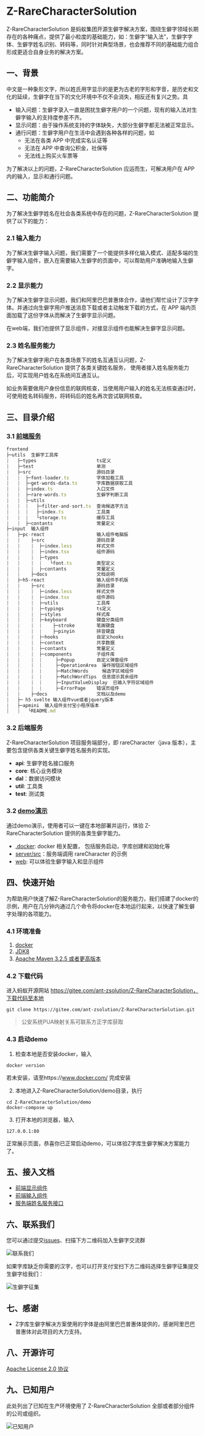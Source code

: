 # Z-RareCharacterSolution

Z-RareCharacterSolution 是蚂蚁集团开源生僻字解决方案，围绕生僻字领域长期存在的各种痛点，提供了最小粒度的基础能力，如：生僻字“输入法”，生僻字字体、生僻字姓名识别、转码等，同时针对典型场景，也会推荐不同的基础能力组合形成更适合自身业务的解决方案。

## 一、背景

中文是一种象形文字，所以姓氏用字显示的是更为古老的字形和字音，是历史和文化的延续，生僻字在当下的文化环境中不仅不会消失，相反还有复兴之势。具

- 输入问题：生僻字录入一直是困扰生僻字用户的一个问题，现有的输入法对生僻字输入的支持度参差不齐。
- 显示问题：由于操作系统支持的字体缺失，大部分生僻字都无法被正常显示。
- 通行问题：生僻字用户在生活中会遇到各种各样的问题，如
  - 无法在各类 APP 中完成实名认证等
  - 无法在 APP 中查询公积金，社保等
  - 无法线上购买火车票等

为了解决以上的问题，Z-RareCharacterSolution 应运而生，可解决用户在 APP 内的输入，显示和通行问题。

## 二、功能简介

为了解决生僻字姓名在社会各类系统中存在的问题，Z-RareCharacterSolution 提供了以下的能力：

### 2.1 输入能力
为了解决生僻字输入问题，我们需要了一个能提供多样化输入模式、适配多端的生僻字输入组件，嵌入在需要输入生僻字的页面中，可以帮助用户准确地输入生僻字。

### 2.2 显示能力

为了解决生僻字显示问题，我们和阿里巴巴普惠体合作，请他们帮忙设计了汉字字体。并通过向生僻字用户推送消息下载或者主动触发下载的方式，在 APP 端内页面加载了这份字体从而解决了生僻字显示问题。

在web端，我们也提供了显示组件，对接显示组件也能解决生僻字显示问题。

### 2.3 姓名服务能力

为了解决生僻字用户在各类场景下的姓名互通互认问题，Z-RareCharacterSolution 提供了各类关键姓名服务， 使用者接入姓名服务能力后，可实现用户姓名在系统间互通互认。

如业务需要做用户身份信息的联网核查，当使用用户输入的姓名无法核查通过时，可使用姓名转码服务，将转码后的姓名再次尝试联网核查。

## 三、目录介绍

### 3.1 [前端服务](https://gitee.com/ant-zsolution/Z-RareCharacterSolution/tree/main/frontend)

```javascript
frontend
├─utils  生僻字工具库
|   ├─types                      ts定义
|   ├─test                       单测
|   ├─src                        源码目录
|   |  ├─font-loader.ts          字体加载工具
|   |  ├─get-words-data.ts       字库数据获取工具
|   |  ├─index.ts                入口文件
|   |  ├─rare-words.ts           生僻字判断工具
|   |  ├─utils
|   |  |   ├─filter-and-sort.ts  查询候选字方法
|   |  |   ├─index.ts            工具类
|   |  |   └storage.ts           缓存工具
|   |  ├─contants                常量定义
├─input  输入组件
|   ├─pc-react                   输入组件电脑版
|   |    ├─src                   源码目录
|   |    |  ├─index.less         样式文件
|   |    |  ├─index.tsx          组件源码
|   |    |  ├─types
|   |    |  |   └font.ts         类型定义
|   |    |  ├─contants           常量定义
|   |    ├─docs                  文档说明
|   ├─h5-react                   输入组件手机版
|   |    ├─src                   源码目录
|   |    |  ├─index.less         样式文件
|   |    |  ├─index.tsx          组件源码
|   |    |  ├─utils              工具库
|   |    |  ├─typings            ts定义
|   |    |  ├─styles             样式库
|   |    |  ├─keyboard           键盘分类组件
|   |    |  |    ├─stroke        笔画键盘
|   |    |  |    ├─pinyin        拼音键盘
|   |    |  ├─hooks              自定义hooks
|   |    |  ├─context            共享数据
|   |    |  ├─contants           常量定义
|   |    |  ├─components         子组件库
|   |    |  |     ├─Popup        自定义弹窗组件
|   |    |  |     ├─OperationArea  操作按钮区域组件
|   |    |  |     ├─MatchWords     候选字区域组件
|   |    |  |     ├─MatchWordTips  信息提示其余组件
|   |    |  |     ├─InputValueDisplay  已输入字符区域组件
|   |    |  |     ├─ErrorPage    错误页组件
|   |    ├─docs                  文档以及demo
|   ├─ h5-svelte 输入组件vue或者jquery版本
|   ├─apmini  输入组件支付宝小程序版本
|   |   └README.md
```

### 3.2 后端服务

Z-RareCharacterSolution 项目服务端部分，即 rareCharacter（java 版本），主要包含提供各类关键生僻字姓名服务的实现。
- **api**: 生僻字姓名接口服务
- **core**: 核心业务模块
- **dal**：数据访问模块
- **util**: 工具类
- **test**: 测试类

### 3.2 [demo演示](https://gitee.com/ant-zsolution/Z-RareCharacterSolution/tree/main/demo)

通过demo演示，使用者可以一键在本地部署并运行，体验 Z-RareCharacterSolution 提供的各类生僻字能力。
+ [.docker](https://gitee.com/ant-zsolution/Z-RareCharacterSolution/tree/main/demo/.docker): docker 相关配置， 包括服务启动，字库创建和初始化等
+ [server/src](https://gitee.com/ant-zsolution/Z-RareCharacterSolution/tree/main/demo/server/src)：服务端调用 rareCharacter 的示例
+ [web](https://gitee.com/ant-zsolution/Z-RareCharacterSolution/tree/main/demo/server/web): 可以体验生僻字输入和显示组件

## 四、快速开始
为帮助用户快速了解Z-RareCharacterSolution的服务能力，我们搭建了docker的示例，用户在几分钟内通过几个命令将docker在本地运行起来，以快速了解生僻字处理的各项能力。

### 4.1 环境准备
1. [docker](https://www.docker.com/)
2. [JDK8](https://www.oracle.com/java/technologies/javase/javase8-archive-downloads.html)
3. [Apache Maven 3.2.5 或者更高版本](https://archive.apache.org/dist/maven/maven-3/3.2.5/binaries/)

### 4.2 下载代码
进入蚂蚁开源网站 https://gitee.com/ant-zsolution/Z-RareCharacterSolution，下载代码至本地
```
git clone https://gitee.com/ant-zsolution/Z-RareCharacterSolution.git
```
> 公安系统PUA映射关系可联系方正字库获取

### 4.3 启动demo
1. 检查本地是否安装docker，输入
```
docker version
```
若未安装，请至https://www.docker.com/ 完成安装

2. 本地进入Z-RareCharacterSolution/demo目录，执行
```
cd Z-RareCharacterSolution/demo
docker-compose up 
```

3. 打开本地的浏览器，输入
```
127.0.0.1:80
```
正常展示页面，恭喜你已正常启动demo，可以体验Z字库生僻字解决方案能力了。


## 五、接入文档

+ [前端显示组件](https://rare-words-solution-doc.alipay.com/display#%E7%94%9F%E5%83%BB%E5%AD%97%E6%98%BE%E7%A4%BA-sdk)
+ [前端输入组件](https://rare-words-solution-doc.alipay.com/input/mobile)
+ [服务端姓名服务接口](https://rare-words-solution-doc.alipay.com/server)

## 六、联系我们
您可以通过提交[issues](https://gitee.com/ant-zsolution/Z-RareCharacterSolution/issues)、扫描下方二维码加入生僻字交流群

![联系我们](https://mdn.alipayobjects.com/huamei_2fq7mt/afts/img/A*g8GRQZsMwYYAAAAAAAAAAAAADh58AQ/original)

如果字库缺乏你需要的汉字，也可以打开支付宝扫下方二维码选择生僻字征集提交生僻字给我们：

![生僻字征集](https://mdn.alipayobjects.com/huamei_2fq7mt/afts/img/A*XAHuSpggZ40AAAAAAAAAAAAADh58AQ/original)


## 七、感谢
+ Z字库生僻字解决方案使用的字体是由阿里巴巴普惠体提供的，感谢阿里巴巴普惠体对此项目的大力支持。

## 八、开源许可

[Apache License 2.0 协议](https://www.apache.org/licenses/LICENSE-2.0)

## 九、已知用户

此处列出了已知在生产环境使用了 Z-RareCharacterSolution 全部或者部分组件的公司或组织。

![已知用户](https://mdn.alipayobjects.com/huamei_2fq7mt/afts/img/A*oviHR46XARAAAAAAAAAAAAAADh58AQ/original)
